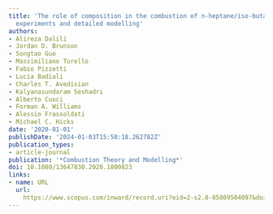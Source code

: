 ```yaml
---
title: 'The role of composition in the combustion of n-heptane/iso-butanol mixtures:
  experiments and detailed modelling'
authors:
- Alireza Dalili
- Jordan D. Brunson
- Songtao Guo
- Massimiliano Turello
- Fabio Pizzetti
- Lucia Badiali
- Charles T. Avedisian
- Kalyanasundaram Seshadri
- Alberto Cuoci
- Forman A. Williams
- Alessio Frassoldati
- Michael C. Hicks
date: '2020-01-01'
publishDate: '2024-01-03T15:58:18.262782Z'
publication_types:
- article-journal
publication: '*Combustion Theory and Modelling*'
doi: 10.1080/13647830.2020.1800823
links:
- name: URL
  url: 
    https://www.scopus.com/inward/record.uri?eid=2-s2.0-85089504097&doi=10.1080%2f13647830.2020.1800823&partnerID=40&md5=c9336cc74f84de06d053751e18f8e518
---
```

